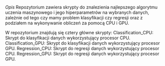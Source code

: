 *Opis*
Repozytorium zawiera skrypty do znalezienia najlepszego algorytmu uczenia maszynowego i jego hiperparametrów na wybranych danych, zależnie od tego czy mamy problem klasyfikacji czy regresji oraz z podziałem na wykonywanie obliczeń za pomocą CPU i GPU.

W repozytorium znajdują się cztery główne skrypty:
Classification_CPU: Skrypt do klasyfikacji danych wykorzystujący procesor CPU.
Classification_GPU: Skrypt do klasyfikacji danych wykorzystujący procesor GPU.
Regression_CPU: Skrypt do regresji danych wykorzystujący procesor CPU.
Regression_GPU: Skrypt do regresji danych wykorzystujący procesor GPU.
